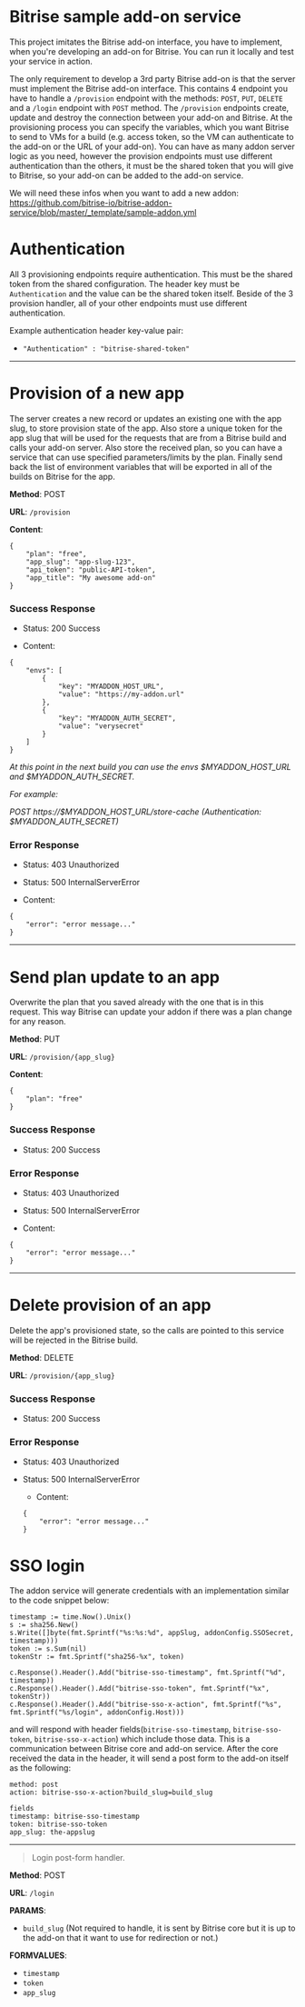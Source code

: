 # Bitrise sample add-on service

This project imitates the Bitrise add-on interface, you have to implement, when you're developing an add-on for Bitrise. You can run it locally and test your service in action.

The only requirement to develop a 3rd party Bitrise add-on is that the server must implement the Bitrise add-on interface. This contains 4 endpoint you have to handle a `/provision` endpoint with the methods: `POST`, `PUT`, `DELETE` and a `/login` endpoint with `POST` method. The `/provision` endpoints create, update and destroy the connection between your add-on and Bitrise. At the provisioning process you can specify the variables, which you want Bitrise to send to VMs for a build (e.g. access token, so the VM can authenticate to the add-on or the URL of your add-on). You can have as many addon server logic as you need, however the provision endpoints must use different authentication than the others, it must be the shared token that you will give to Bitrise, so your add-on can be added to the add-on service.

We will need these infos when you want to add a new addon: https://github.com/bitrise-io/bitrise-addon-service/blob/master/_template/sample-addon.yml

# Authentication

All 3 provisioning endpoints require authentication. This must be the shared token from the shared configuration. The header key must be `Authentication` and the value can be the shared token itself. Beside of the 3 provision handler, all of your other endpoints must use different authentication.

Example authentication header key-value pair:
 - `"Authentication" : "bitrise-shared-token"`

---

# Provision of a new app

The server creates a new record or updates an existing one with the app slug, to store provision state of the app. Also store a unique token for the app slug that will be used for the requests that are from a Bitrise build and calls your add-on server. Also store the received plan, so you can have a service that can use specified parameters/limits by the plan. Finally send back the list of environment variables that will be exported in all of the builds on Bitrise for the app.

**Method**: POST

**URL**: `/provision`

**Content**:

```
{
    "plan": "free",
    "app_slug": "app-slug-123",
    "api_token": "public-API-token",
    "app_title": "My awesome add-on"
}
```

### Success Response

- Status: 200 Success

- Content:

```
{
    "envs": [
        {
            "key": "MYADDON_HOST_URL",
            "value": "https://my-addon.url"
        },
        {
            "key": "MYADDON_AUTH_SECRET",
            "value": "verysecret"
        }
    ]
}
```

*At this point in the next build you can use the envs $MYADDON_HOST_URL and $MYADDON_AUTH_SECRET.*

*For example:*

*POST https://$MYADDON_HOST_URL/store-cache (Authentication: $MYADDON_AUTH_SECRET)*

### Error Response

- Status: 403 Unauthorized

- Status: 500 InternalServerError

- Content:

```
{
    "error": "error message..."
}
```

---

# Send plan update to an app

Overwrite the plan that you saved already with the one that is in this request. This way Bitrise can update your addon if there was a plan change for any reason.

**Method**: PUT

**URL**: `/provision/{app_slug}`

**Content**:

```
{
    "plan": "free"
}
```

### Success Response

- Status: 200 Success

### Error Response

- Status: 403 Unauthorized

- Status: 500 InternalServerError

- Content:

```
{
    "error": "error message..."
}
```

---

# Delete provision of an app

Delete the app's provisioned state, so the calls are pointed to this service will be rejected in the Bitrise build.

**Method**: DELETE

**URL**: `/provision/{app_slug}`

### Success Response

- Status: 200 Success

### Error Response

- Status: 403 Unauthorized

- Status: 500 InternalServerError

  - Content:
  ```
  {
      "error": "error message..."
  }
  ```
  
# SSO login

The addon service will generate credentials with an implementation similar to the code snippet below:

```
timestamp := time.Now().Unix()
s := sha256.New()
s.Write([]byte(fmt.Sprintf("%s:%s:%d", appSlug, addonConfig.SSOSecret, timestamp)))
token := s.Sum(nil)
tokenStr := fmt.Sprintf("sha256-%x", token)

c.Response().Header().Add("bitrise-sso-timestamp", fmt.Sprintf("%d", timestamp))
c.Response().Header().Add("bitrise-sso-token", fmt.Sprintf("%x", tokenStr))
c.Response().Header().Add("bitrise-sso-x-action", fmt.Sprintf("%s", fmt.Sprintf("%s/login", addonConfig.Host)))
```

and will respond with header fields(`bitrise-sso-timestamp`, `bitrise-sso-token`, `bitrise-sso-x-action`) which include those data. This is a communication between Bitrise core and add-on service. After the core received the data in the header, it will send a post form to the add-on itself as the following:

```
method: post
action: bitrise-sso-x-action?build_slug=build_slug

fields
timestamp: bitrise-sso-timestamp
token: bitrise-sso-token
app_slug: the-appslug
```

---

> Login post-form handler.

**Method**: POST

**URL**: `/login`

**PARAMS**:

- `build_slug` (Not required to handle, it is sent by Bitrise core but it is up to the add-on that it want to use for redirection or not.)

**FORMVALUES**:

- `timestamp`
- `token`
- `app_slug`
